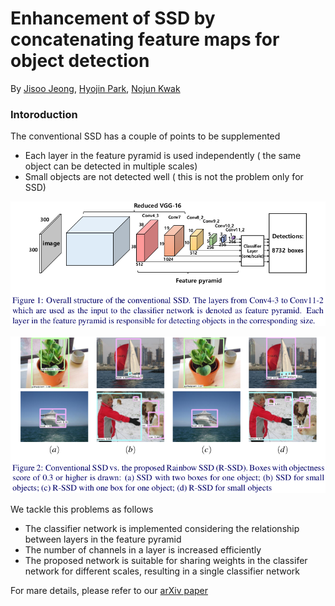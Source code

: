 # Enhancement of SSD by concatenating feature maps for object detection

By [Jisoo Jeong](http://mipal.snu.ac.kr/index.php/Jisoo_Jeong), [Hyojin Park](http://mipal.snu.ac.kr/index.php/Hyojin_Park), [Nojun Kwak](http://mipal.snu.ac.kr/index.php/Nojun_Kwak)

### Intoroduction

The conventional SSD has a couple of points to be supplemented
   * Each layer in the feature pyramid is used independently ( the same object can be detected in multiple scales)
   * Small objects are not detected well ( this is not the problem only for SSD)

<p align="center">
<img src="image/conventional_ssd.png" alt="SSD Framework" width="600px">
</p>

<p align="center">
<img src="image/compared.png" alt="SSD Images" width="800px">
</p>

We tackle this problems as follows
   * The classifier network is implemented considering the relationship between layers in the feature pyramid
   * The number of channels in a layer is increased efficiently
   * The proposed network is suitable for sharing weights in the classifer network for different scales, resulting in a single classifier network

For mare details, please refer to our [arXiv paper](https://arxiv.org/abs/1705.09587)


